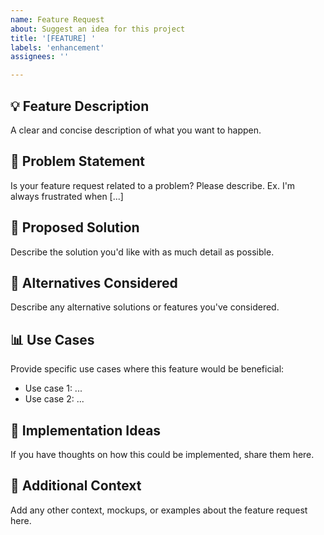 ```yaml
---
name: Feature Request
about: Suggest an idea for this project
title: '[FEATURE] '
labels: 'enhancement'
assignees: ''

---
```


## 💡 Feature Description

A clear and concise description of what you want to happen.

## 🎯 Problem Statement

Is your feature request related to a problem? Please describe.
Ex. I'm always frustrated when [...]

## 💭 Proposed Solution

Describe the solution you'd like with as much detail as possible.

## 🔄 Alternatives Considered

Describe any alternative solutions or features you've considered.

## 📊 Use Cases

Provide specific use cases where this feature would be beneficial:
- Use case 1: ...
- Use case 2: ...

## 🚀 Implementation Ideas

If you have thoughts on how this could be implemented, share them here.

## 📝 Additional Context

Add any other context, mockups, or examples about the feature request here.